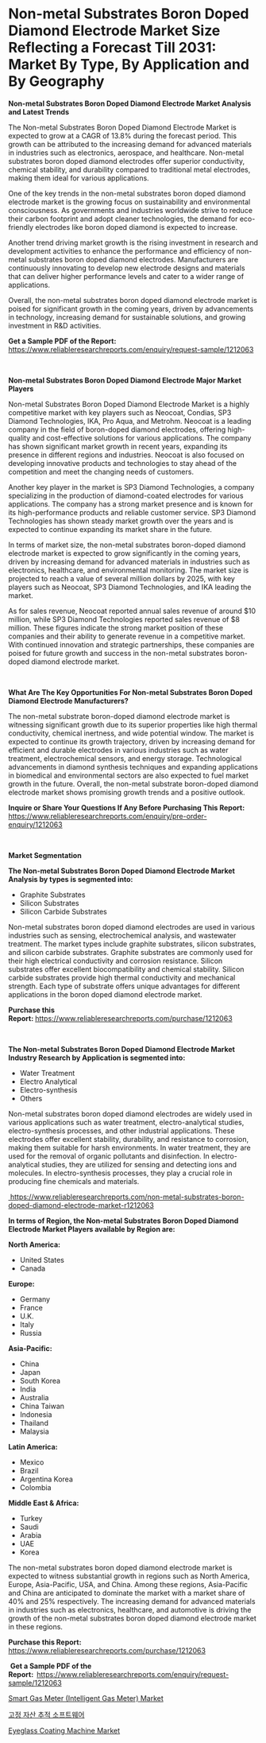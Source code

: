<p><h1>Non-metal Substrates Boron Doped Diamond Electrode Market Size Reflecting a Forecast Till 2031: Market By Type, By Application and By Geography</h1></p><p><strong>Non-metal Substrates Boron Doped Diamond Electrode Market Analysis and Latest Trends</strong></p>
<p><p>The Non-metal Substrates Boron Doped Diamond Electrode Market is expected to grow at a CAGR of 13.8% during the forecast period. This growth can be attributed to the increasing demand for advanced materials in industries such as electronics, aerospace, and healthcare. Non-metal substrates boron doped diamond electrodes offer superior conductivity, chemical stability, and durability compared to traditional metal electrodes, making them ideal for various applications.</p><p>One of the key trends in the non-metal substrates boron doped diamond electrode market is the growing focus on sustainability and environmental consciousness. As governments and industries worldwide strive to reduce their carbon footprint and adopt cleaner technologies, the demand for eco-friendly electrodes like boron doped diamond is expected to increase.</p><p>Another trend driving market growth is the rising investment in research and development activities to enhance the performance and efficiency of non-metal substrates boron doped diamond electrodes. Manufacturers are continuously innovating to develop new electrode designs and materials that can deliver higher performance levels and cater to a wider range of applications.</p><p>Overall, the non-metal substrates boron doped diamond electrode market is poised for significant growth in the coming years, driven by advancements in technology, increasing demand for sustainable solutions, and growing investment in R&D activities.</p></p>
<p><strong>Get a Sample PDF of the Report:&nbsp;</strong> <a href="https://www.reliableresearchreports.com/enquiry/request-sample/1212063">https://www.reliableresearchreports.com/enquiry/request-sample/1212063</a></p>
<p>&nbsp;</p>
<p><strong>Non-metal Substrates Boron Doped Diamond Electrode Major Market Players</strong></p>
<p><p>Non-metal Substrates Boron Doped Diamond Electrode Market is a highly competitive market with key players such as Neocoat, Condias, SP3 Diamond Technologies, IKA, Pro Aqua, and Metrohm. Neocoat is a leading company in the field of boron-doped diamond electrodes, offering high-quality and cost-effective solutions for various applications. The company has shown significant market growth in recent years, expanding its presence in different regions and industries. Neocoat is also focused on developing innovative products and technologies to stay ahead of the competition and meet the changing needs of customers.</p><p>Another key player in the market is SP3 Diamond Technologies, a company specializing in the production of diamond-coated electrodes for various applications. The company has a strong market presence and is known for its high-performance products and reliable customer service. SP3 Diamond Technologies has shown steady market growth over the years and is expected to continue expanding its market share in the future.</p><p>In terms of market size, the non-metal substrates boron-doped diamond electrode market is expected to grow significantly in the coming years, driven by increasing demand for advanced materials in industries such as electronics, healthcare, and environmental monitoring. The market size is projected to reach a value of several million dollars by 2025, with key players such as Neocoat, SP3 Diamond Technologies, and IKA leading the market.</p><p>As for sales revenue, Neocoat reported annual sales revenue of around $10 million, while SP3 Diamond Technologies reported sales revenue of $8 million. These figures indicate the strong market position of these companies and their ability to generate revenue in a competitive market. With continued innovation and strategic partnerships, these companies are poised for future growth and success in the non-metal substrates boron-doped diamond electrode market.</p></p>
<p>&nbsp;</p>
<p><strong>What Are The Key Opportunities For Non-metal Substrates Boron Doped Diamond Electrode Manufacturers?</strong></p>
<p><p>The non-metal substrate boron-doped diamond electrode market is witnessing significant growth due to its superior properties like high thermal conductivity, chemical inertness, and wide potential window. The market is expected to continue its growth trajectory, driven by increasing demand for efficient and durable electrodes in various industries such as water treatment, electrochemical sensors, and energy storage. Technological advancements in diamond synthesis techniques and expanding applications in biomedical and environmental sectors are also expected to fuel market growth in the future. Overall, the non-metal substrate boron-doped diamond electrode market shows promising growth trends and a positive outlook.</p></p>
<p><strong>Inquire or Share Your Questions If Any Before Purchasing This Report:</strong> <a href="https://www.reliableresearchreports.com/enquiry/pre-order-enquiry/1212063">https://www.reliableresearchreports.com/enquiry/pre-order-enquiry/1212063</a></p>
<p>&nbsp;</p>
<p><strong>Market Segmentation</strong></p>
<p><strong>The Non-metal Substrates Boron Doped Diamond Electrode Market Analysis by types is segmented into:</strong></p>
<p><ul><li>Graphite Substrates</li><li>Silicon Substrates</li><li>Silicon Carbide Substrates</li></ul></p>
<p><p>Non-metal substrates boron doped diamond electrodes are used in various industries such as sensing, electrochemical analysis, and wastewater treatment. The market types include graphite substrates, silicon substrates, and silicon carbide substrates. Graphite substrates are commonly used for their high electrical conductivity and corrosion resistance. Silicon substrates offer excellent biocompatibility and chemical stability. Silicon carbide substrates provide high thermal conductivity and mechanical strength. Each type of substrate offers unique advantages for different applications in the boron doped diamond electrode market.</p></p>
<p><strong>Purchase this Report:&nbsp;</strong><a href="https://www.reliableresearchreports.com/purchase/1212063">https://www.reliableresearchreports.com/purchase/1212063</a></p>
<p>&nbsp;</p>
<p><strong>The Non-metal Substrates Boron Doped Diamond Electrode Market Industry Research by Application is segmented into:</strong></p>
<p><ul><li>Water Treatment</li><li>Electro Analytical</li><li>Electro-synthesis</li><li>Others</li></ul></p>
<p><p>Non-metal substrates boron doped diamond electrodes are widely used in various applications such as water treatment, electro-analytical studies, electro-synthesis processes, and other industrial applications. These electrodes offer excellent stability, durability, and resistance to corrosion, making them suitable for harsh environments. In water treatment, they are used for the removal of organic pollutants and disinfection. In electro-analytical studies, they are utilized for sensing and detecting ions and molecules. In electro-synthesis processes, they play a crucial role in producing fine chemicals and materials.</p></p>
<p><a href="https://www.reliableresearchreports.com/non-metal-substrates-boron-doped-diamond-electrode-market-r1212063">&nbsp;https://www.reliableresearchreports.com/non-metal-substrates-boron-doped-diamond-electrode-market-r1212063</a></p>
<p><strong>In terms of Region, the Non-metal Substrates Boron Doped Diamond Electrode Market Players available by Region are:</strong></p>
<p>
    <p> <strong> North America: </strong>
        <ul>
            <li>United States</li>
            <li>Canada</li>
        </ul>
        </p> 
    <p> <strong> Europe: </strong>
        <ul>
            <li>Germany</li>
            <li>France</li>
            <li>U.K.</li>
            <li>Italy</li>
            <li>Russia</li>
        </ul>
        </p> 
    <p> <strong> Asia-Pacific: </strong>
        <ul>
            <li>China</li>
            <li>Japan</li>
            <li>South Korea</li>
            <li>India</li>
            <li>Australia</li>
            <li>China Taiwan</li>
            <li>Indonesia</li>
            <li>Thailand</li>
            <li>Malaysia</li>
        </ul>
        </p> 
    <p> <strong> Latin America: </strong>
        <ul>
            <li>Mexico</li>
            <li>Brazil</li>
            <li>Argentina Korea</li>
            <li>Colombia</li>
        </ul>
        </p> 
    <p> <strong> Middle East & Africa: </strong>
        <ul>
            <li>Turkey</li>
            <li>Saudi</li>
            <li>Arabia</li>
            <li>UAE</li>
            <li>Korea</li>
        </ul>
    </p>
    </p>
<p><p>The non-metal substrates boron doped diamond electrode market is expected to witness substantial growth in regions such as North America, Europe, Asia-Pacific, USA, and China. Among these regions, Asia-Pacific and China are anticipated to dominate the market with a market share of 40% and 25% respectively. The increasing demand for advanced materials in industries such as electronics, healthcare, and automotive is driving the growth of the non-metal substrates boron doped diamond electrode market in these regions.</p></p>
<p><strong>Purchase this Report: </strong><a href="https://www.reliableresearchreports.com/purchase/1212063">https://www.reliableresearchreports.com/purchase/1212063</a></p>
<p>&nbsp;<strong>Get a Sample PDF of the Report:&nbsp;&nbsp;</strong><a href="https://www.reliableresearchreports.com/enquiry/request-sample/1212063">https://www.reliableresearchreports.com/enquiry/request-sample/1212063</a></p>
<p><strong></strong></p>
<p><p><a href="https://github.com/ruddyyedelwadw/Market-Research-Report-List-3/blob/main/smart-gas-meter-intelligent-gas-meter-market.md">Smart Gas Meter (Intelligent Gas Meter) Market</a></p><p><a href="https://github.com/fredrickeglers/Market-Research-Report-List-3/blob/main/7413508183584.md">고정 자산 추적 소프트웨어</a></p><p><a href="https://github.com/lorenzaSchmeler/Market-Research-Report-List-2/blob/main/eyeglass-coating-machine-market.md">Eyeglass Coating Machine Market</a></p></p>